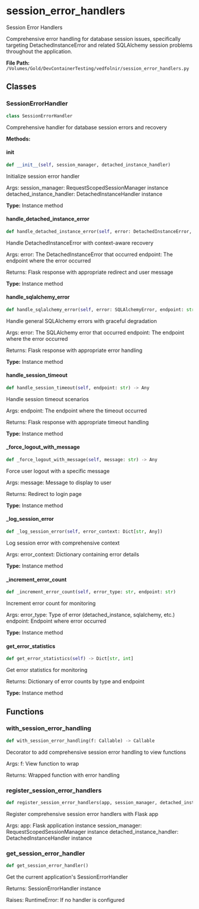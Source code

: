 # session_error_handlers

Session Error Handlers

Comprehensive error handling for database session issues, specifically targeting
DetachedInstanceError and related SQLAlchemy session problems throughout the application.

**File Path:** `/Volumes/Gold/DevContainerTesting/vedfolnir/session_error_handlers.py`

## Classes

### SessionErrorHandler

```python
class SessionErrorHandler
```

Comprehensive handler for database session errors and recovery

**Methods:**

#### __init__

```python
def __init__(self, session_manager, detached_instance_handler)
```

Initialize session error handler

Args:
    session_manager: RequestScopedSessionManager instance
    detached_instance_handler: DetachedInstanceHandler instance

**Type:** Instance method

#### handle_detached_instance_error

```python
def handle_detached_instance_error(self, error: DetachedInstanceError, endpoint: str) -> Any
```

Handle DetachedInstanceError with context-aware recovery

Args:
    error: The DetachedInstanceError that occurred
    endpoint: The endpoint where the error occurred
    
Returns:
    Flask response with appropriate redirect and user message

**Type:** Instance method

#### handle_sqlalchemy_error

```python
def handle_sqlalchemy_error(self, error: SQLAlchemyError, endpoint: str) -> Any
```

Handle general SQLAlchemy errors with graceful degradation

Args:
    error: The SQLAlchemy error that occurred
    endpoint: The endpoint where the error occurred
    
Returns:
    Flask response with appropriate error handling

**Type:** Instance method

#### handle_session_timeout

```python
def handle_session_timeout(self, endpoint: str) -> Any
```

Handle session timeout scenarios

Args:
    endpoint: The endpoint where the timeout occurred
    
Returns:
    Flask response with appropriate timeout handling

**Type:** Instance method

#### _force_logout_with_message

```python
def _force_logout_with_message(self, message: str) -> Any
```

Force user logout with a specific message

Args:
    message: Message to display to user
    
Returns:
    Redirect to login page

**Type:** Instance method

#### _log_session_error

```python
def _log_session_error(self, error_context: Dict[str, Any])
```

Log session error with comprehensive context

Args:
    error_context: Dictionary containing error details

**Type:** Instance method

#### _increment_error_count

```python
def _increment_error_count(self, error_type: str, endpoint: str)
```

Increment error count for monitoring

Args:
    error_type: Type of error (detached_instance, sqlalchemy, etc.)
    endpoint: Endpoint where error occurred

**Type:** Instance method

#### get_error_statistics

```python
def get_error_statistics(self) -> Dict[str, int]
```

Get error statistics for monitoring

Returns:
    Dictionary of error counts by type and endpoint

**Type:** Instance method

## Functions

### with_session_error_handling

```python
def with_session_error_handling(f: Callable) -> Callable
```

Decorator to add comprehensive session error handling to view functions

Args:
    f: View function to wrap
    
Returns:
    Wrapped function with error handling

### register_session_error_handlers

```python
def register_session_error_handlers(app, session_manager, detached_instance_handler)
```

Register comprehensive session error handlers with Flask app

Args:
    app: Flask application instance
    session_manager: RequestScopedSessionManager instance
    detached_instance_handler: DetachedInstanceHandler instance

### get_session_error_handler

```python
def get_session_error_handler()
```

Get the current application's SessionErrorHandler

Returns:
    SessionErrorHandler instance
    
Raises:
    RuntimeError: If no handler is configured

